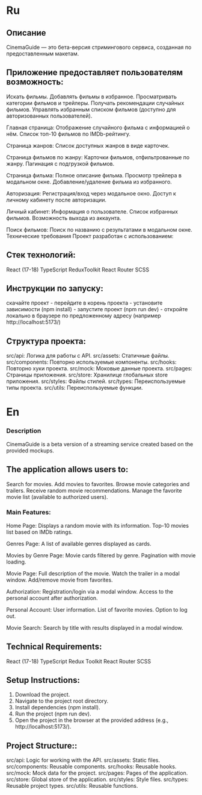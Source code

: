 # Ru

## Описание

CinemaGuide — это бета-версия стримингового сервиса, созданная по предоставленным макетам.

## Приложение предоставляет пользователям возможность:

Искать фильмы.
Добавлять фильмы в избранное.
Просматривать категории фильмов и трейлеры.
Получать рекомендации случайных фильмов.
Управлять избранным списком фильмов (доступно для авторизованных пользователей).

Главная страница:
Отображение случайного фильма с информацией о нём.
Список топ-10 фильмов по IMDb-рейтингу.

Страница жанров:
Список доступных жанров в виде карточек.

Страница фильмов по жанру:
Карточки фильмов, отфильтрованные по жанру.
Пагинация с подгрузкой фильмов.

Страница фильма:
Полное описание фильма.
Просмотр трейлера в модальном окне.
Добавление/удаление фильма из избранного.

Авторизация:
Регистрация/вход через модальное окно.
Доступ к личному кабинету после авторизации.

Личный кабинет:
Информация о пользователе.
Список избранных фильмов.
Возможность выхода из аккаунта.

Поиск фильмов:
Поиск по названию с результатами в модальном окне.
Технические требования
Проект разработан с использованием:

## Стек технологий:

React (17-18)
TypeScript
ReduxToolkit
React Router
SCSS

## Инструкции по запуску:

скачайте проект - перейдите в корень проекта - установите зависимости (npm install) - запустите проект (npm run dev) - откройте локально в браузере по предложенному адресу (например http://localhost:5173/)

## Структура проекта:

src/api: Логика для работы с API.
src/assets: Статичные файлы.
src/components: Повторно используемые компоненты.
src/hooks: Повторно хуки проекта.
src/mock: Моковые данные проекта.
src/pages: Страницы приложения.
src/store: Хранилице глобальных store приложения.
src/styles: Файлы стилей.
src/types: Переиспользуемые типы проекта.
src/utils: Переиспользуемые функции.

# En

### Description

CinemaGuide is a beta version of a streaming service created based on the provided mockups.

## The application allows users to:

Search for movies.
Add movies to favorites.
Browse movie categories and trailers.
Receive random movie recommendations.
Manage the favorite movie list (available to authorized users).

### Main Features:

Home Page:
Displays a random movie with its information.
Top-10 movies list based on IMDb ratings.

Genres Page:
A list of available genres displayed as cards.

Movies by Genre Page:
Movie cards filtered by genre.
Pagination with movie loading.

Movie Page:
Full description of the movie.
Watch the trailer in a modal window.
Add/remove movie from favorites.

Authorization:
Registration/login via a modal window.
Access to the personal account after authorization.

Personal Account:
User information.
List of favorite movies.
Option to log out.

Movie Search:
Search by title with results displayed in a modal window.

## Technical Requirements:

React (17-18)
TypeScript
Redux Toolkit
React Router
SCSS

## Setup Instructions:

1. Download the project.
2. Navigate to the project root directory.
3. Install dependencies (npm install).
4. Run the project (npm run dev).
5. Open the project in the browser at the provided address (e.g., http://localhost:5173/).

## Project Structure::

src/api: Logic for working with the API.
src/assets: Static files.
src/components: Reusable components.
src/hooks: Reusable hooks.
src/mock: Mock data for the project.
src/pages: Pages of the application.
src/store: Global store of the application.
src/styles: Style files.
src/types: Reusable project types.
src/utils: Reusable functions.
